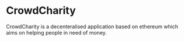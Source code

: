 # CrowdCharity
CrowdCharity is a decenteralised application based on ethereum which aims on helping people in need of money.
